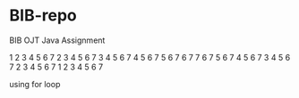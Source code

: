 # BIB-repo
BIB OJT Java Assignment 

1 2 3 4 5 6 7 
 2 3 4 5 6 7 
  3 4 5 6 7 
   4 5 6 7 
    5 6 7 
     6 7 
      7 
     6 7 
    5 6 7
   4 5 6 7
  3 4 5 6 7
 2 3 4 5 6 7
1 2 3 4 5 6 7 

using for loop 